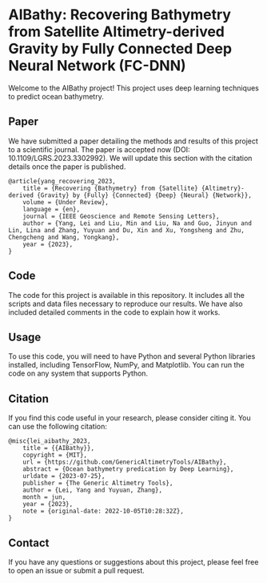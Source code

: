 # AIBathy: Recovering Bathymetry from Satellite Altimetry-derived Gravity by Fully Connected Deep Neural Network (FC-DNN)

Welcome to the AIBathy project! This project uses deep learning techniques to predict ocean bathymetry. 

## Paper

We have submitted a paper detailing the methods and results of this project to a scientific journal. The paper is accepted now (DOI: 10.1109/LGRS.2023.3302992). We will update this section with the citation details once the paper is published.
```
@article{yang_recovering_2023,
	title = {Recovering {Bathymetry} from {Satellite} {Altimetry}-derived {Gravity} by {Fully} {Connected} {Deep} {Neural} {Network}},
	volume = {Under Review},
	language = {en},
	journal = {IEEE Geoscience and Remote Sensing Letters},
	author = {Yang, Lei and Liu, Min and Liu, Na and Guo, Jinyun and Lin, Lina and Zhang, Yuyuan and Du, Xin and Xu, Yongsheng and Zhu, Chengcheng and Wang, Yongkang},
	year = {2023},
}

```

## Code

The code for this project is available in this repository. It includes all the scripts and data files necessary to reproduce our results. We have also included detailed comments in the code to explain how it works.

## Usage

To use this code, you will need to have Python and several Python libraries installed, including TensorFlow, NumPy, and Matplotlib. You can run the code on any system that supports Python.

## Citation

If you find this code useful in your research, please consider citing it. You can use the following citation:

```
@misc{lei_aibathy_2023,
	title = {{AIBathy}},
	copyright = {MIT},
	url = {https://github.com/GenericAltimetryTools/AIBathy},
	abstract = {Ocean bathymetry predication by Deep Learning},
	urldate = {2023-07-25},
	publisher = {The Generic Altimetry Tools},
	author = {Lei, Yang and Yuyuan, Zhang},
	month = jun,
	year = {2023},
	note = {original-date: 2022-10-05T10:28:32Z},
}
```

## Contact

If you have any questions or suggestions about this project, please feel free to open an issue or submit a pull request.


